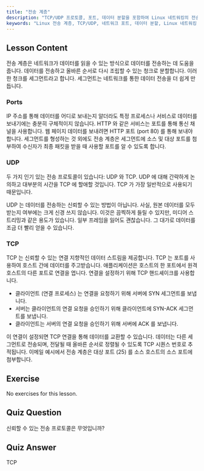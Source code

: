 ```yaml
---
title: "전송 계층"
description: "TCP/UDP 프로토콜, 포트, 데이터 분할을 포함하여 Linux 네트워킹의 전송 계층에 대해 알아보세요. 데이터가 안정적으로 전송되는 방식을 이해합니다."
keywords: "Linux 전송 계층, TCP/UDP, 네트워크 포트, 데이터 분할, Linux 네트워킹, 초보자 튜토리얼, 네트워크 프로토콜"
---
```


## Lesson Content

전송 계층은 네트워크가 데이터를 읽을 수 있는 방식으로 데이터를 전송하는 데 도움을 줍니다. 데이터를 전송하고 올바른 순서로 다시 조립할 수 있는 청크로 분할합니다. 이러한 청크를 세그먼트라고 합니다. 세그먼트는 네트워크를 통한 데이터 전송을 더 쉽게 만듭니다.

### Ports

IP 주소를 통해 데이터를 어디로 보내는지 알더라도 특정 프로세스나 서비스로 데이터를 보내기에는 충분히 구체적이지 않습니다. HTTP 와 같은 서비스는 포트를 통해 통신 채널을 사용합니다. 웹 페이지 데이터를 보내려면 HTTP 포트 (port 80) 를 통해 보내야 합니다. 세그먼트를 형성하는 것 외에도 전송 계층은 세그먼트에 소스 및 대상 포트를 첨부하여 수신자가 최종 패킷을 받을 때 사용할 포트를 알 수 있도록 합니다.

### UDP

두 가지 인기 있는 전송 프로토콜이 있습니다: UDP 와 TCP. UDP 에 대해 간략하게 논의하고 대부분의 시간을 TCP 에 할애할 것입니다. TCP 가 가장 일반적으로 사용되기 때문입니다.

UDP 는 데이터를 전송하는 신뢰할 수 있는 방법이 아닙니다. 사실, 원본 데이터를 모두 받는지 여부에는 크게 신경 쓰지 않습니다. 이것은 끔찍하게 들릴 수 있지만, 미디어 스트리밍과 같은 용도가 있습니다. 일부 프레임을 잃어도 괜찮습니다. 그 대가로 데이터를 조금 더 빨리 얻을 수 있습니다.

### TCP

TCP 는 신뢰할 수 있는 연결 지향적인 데이터 스트림을 제공합니다. TCP 는 포트를 사용하여 호스트 간에 데이터를 주고받습니다. 애플리케이션은 호스트의 한 포트에서 원격 호스트의 다른 포트로 연결을 엽니다. 연결을 설정하기 위해 TCP 핸드셰이크를 사용합니다.

- 클라이언트 (연결 프로세스) 는 연결을 요청하기 위해 서버에 SYN 세그먼트를 보냅니다.
- 서버는 클라이언트의 연결 요청을 승인하기 위해 클라이언트에 SYN-ACK 세그먼트를 보냅니다.
- 클라이언트는 서버의 연결 요청을 승인하기 위해 서버에 ACK 를 보냅니다.

이 연결이 설정되면 TCP 연결을 통해 데이터를 교환할 수 있습니다. 데이터는 다른 세그먼트로 전송되며, 전달될 때 올바른 순서로 정렬될 수 있도록 TCP 시퀀스 번호로 추적됩니다. 이메일 예시에서 전송 계층은 대상 포트 (25) 를 소스 호스트의 소스 포트에 첨부합니다.

## Exercise

No exercises for this lesson.

## Quiz Question

신뢰할 수 있는 전송 프로토콜은 무엇입니까?

## Quiz Answer

TCP
